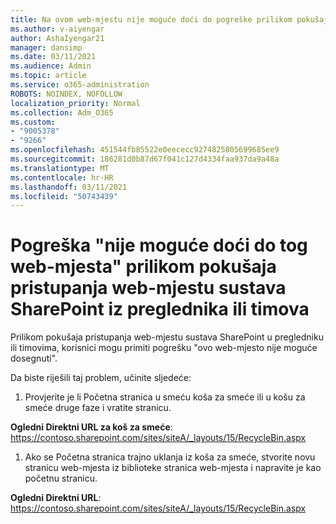 ```yaml
---
title: Na ovom web-mjestu nije moguće doći do pogreške prilikom pokušaja pristupanja web-mjestu sustava SharePoint iz preglednika ili timova
ms.author: v-aiyengar
author: AshaIyengar21
manager: dansimp
ms.date: 03/11/2021
ms.audience: Admin
ms.topic: article
ms.service: o365-administration
ROBOTS: NOINDEX, NOFOLLOW
localization_priority: Normal
ms.collection: Adm_O365
ms.custom:
- "9005378"
- "9266"
ms.openlocfilehash: 451544fb85522e0eececc9274825805699685ee9
ms.sourcegitcommit: 186281d0b87d67f041c127d4334faa937da9a48a
ms.translationtype: MT
ms.contentlocale: hr-HR
ms.lasthandoff: 03/11/2021
ms.locfileid: "50743439"
---
```

# <a name="this-site-cant-be-reached-error-when-trying-to-access-sharepoint-site-from-browser-or-teams"></a>Pogreška "nije moguće doći do tog web-mjesta" prilikom pokušaja pristupanja web-mjestu sustava SharePoint iz preglednika ili timova

Prilikom pokušaja pristupanja web-mjestu sustava SharePoint u pregledniku ili timovima, korisnici mogu primiti pogrešku "ovo web-mjesto nije moguće dosegnuti". 

Da biste riješili taj problem, učinite sljedeće: 

1. Provjerite je li Početna stranica u smeću koša za smeće ili u košu za smeće druge faze i vratite stranicu.

**Ogledni Direktni URL za koš za smeće**: https://contoso.sharepoint.com/sites/siteA/_layouts/15/RecycleBin.aspx

1. Ako se Početna stranica trajno uklanja iz koša za smeće, stvorite novu stranicu web-mjesta iz biblioteke stranica web-mjesta i napravite je kao početnu stranicu. 

**Ogledni Direktni URL**: https://contoso.sharepoint.com/sites/siteA/_layouts/15/RecycleBin.aspx